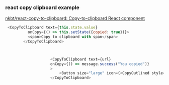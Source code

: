 ### react copy clipboard example


[nkbt/react-copy-to-clipboard: Copy-to-clipboard React component](https://github.com/nkbt/react-copy-to-clipboard "nkbt/react-copy-to-clipboard: Copy-to-clipboard React component")




```js
 <CopyToClipboard text={this.state.value}
          onCopy={() => this.setState({copied: true})}>
          <span>Copy to clipboard with span</span>
        </CopyToClipboard>



                    <CopyToClipboard text={url} 
                    onCopy={() => message.success("You copied")}
                    >
                        <Button size="large" icon={<CopyOutlined style={{ fontSize: '20px' }} />}>Copy</Button>
                    </CopyToClipboard>
```
